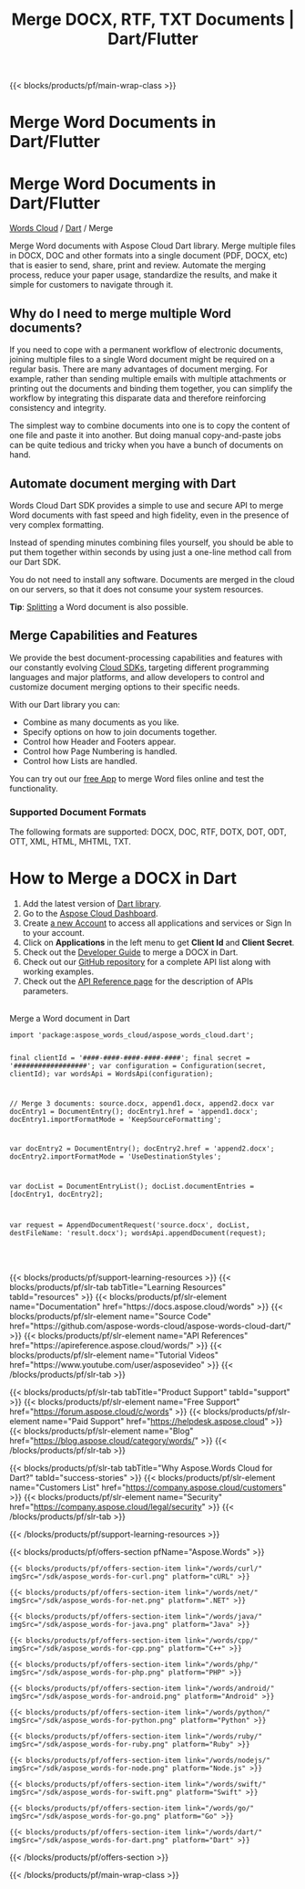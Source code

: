 ﻿---
title: Merge DOCX, RTF, TXT Documents | Dart/Flutter 
description: Merge Word Documents in Dart/Flutter with Cloud API. Combine DOCX, HTML, TXT and other formats into one (PDF, DOCX, etc.)
weight: 40
url: /dart/merge
---

{{< blocks/products/pf/main-wrap-class >}}
<div id="fh">
<div class="container">
<div class="row">
<h1>Merge Word Documents in Dart/Flutter</h1>
</div>
</div>
</div>
<div class="wmh">
<div class="container">
<div class="row">
<h1>Merge Word Documents in Dart/Flutter</h1>
</div>
</div>
</div>
<div id="fm" data-nosnippet="">
<div class="container">
<div class="row">
<p class="navbar-text"><a href="/words/family/">Words Cloud</a> / <a id="sdk" href="/words/dart/"> Dart</a> / Merge</p>
</div>
</div>
</div>
<div class="wgray">
<div class="container">
<div class="row">
<div class="w"><p>Merge Word documents with Aspose Cloud Dart library. Merge multiple files in DOCX, DOC and other formats into a
	single document (PDF, DOCX, etc) that is easier to send, share, print and review. Automate the merging process, reduce
	your paper usage, standardize the results, and make it simple for customers to navigate through it.</p>
<h2>Why do I need to merge multiple Word documents?</h2>
<p>If you need to cope with a permanent workflow of electronic documents, joining multiple files to a single Word
	document might be required on a regular basis. There are many advantages of document merging. For example, rather than
	sending multiple emails with multiple attachments or printing out the documents and binding them together, you can
	simplify the workflow by integrating this disparate data and therefore reinforcing consistency and integrity.</p>
<p>The simplest way to combine documents into one is to copy the content of one file and paste it into another. But
	doing manual copy-and-paste jobs can be quite tedious and tricky when you have a bunch of documents on hand.</p>
<h2>Automate document merging with Dart</h2>
<p>Words Cloud Dart SDK provides a simple to use and secure API to merge Word documents with fast speed and high
	fidelity, even in the presence of very complex formatting.</p>
<p>Instead of spending minutes combining files yourself, you should be able to put them together within seconds by
	using just a one-line method call from our Dart SDK.</p>
<p>You do not need to install any software. Documents are merged in the cloud on our servers, so that it does not consume
	your system resources.</p>
<p><strong>Tip</strong>: <a href="/words/dart/split" target="_blank">Splitting</a> a Word document is
	also possible.<br/>
</p>
<h2>Merge Capabilities and Features</h2>
<p>We provide the best document-processing capabilities and features with our constantly evolving <a
		href="/words/family/" target="_blank">Cloud SDKs</a>, targeting different programming
	languages and major platforms, and allow developers to control and customize document merging options to their
	specific needs.</p>
<p>With our Dart library you can:</p>
<ul>
<li>Combine as many documents as you like.</li>
<li>Specify options on how to join documents together.</li>
<li>Control how Header and Footers appear.</li>
<li>Control how Page Numbering is handled.</li>
<li>Control how Lists are handled.</li>
</ul>
<p>You can try out our <a href="https://products.aspose.app/words/merger" target="_blank">free App</a> to merge Word
	files online and test the functionality.</p>
<h3>Supported Document Formats</h3>
<p>The following formats are supported: DOCX, DOC, RTF, DOTX, DOT, ODT, OTT, XML, HTML, MHTML, TXT.</p>
<h1>How to Merge a DOCX in Dart</h1>
<ol>
<li>Add the latest version of <a href="https://github.com/aspose-words-cloud/aspose-words-cloud-dart" target="_blank" rel="noopener">Dart library</a>.</li>	<li>Go to the <a href="https://dashboard.aspose.cloud/" target="_blank">Aspose Cloud Dashboard</a>.</li>
<li>Create <a href="https://docs.aspose.cloud/display/storagecloud/Creating+and+Managing+Account" target="_blank">a
		new Account</a> to access all applications and services or Sign In to your account.
	</li>
<li>Click on <strong>Applications</strong> in the left menu to get <strong>Client Id</strong> and <strong>Client Secret</strong>.</li>
<li>Check out the <a href="https://docs.aspose.cloud/display/wordscloud/Appending+a+Document" target="_blank">Developer
		Guide</a> to merge a DOCX in Dart.
	</li>
<li>Check out our <a href="https://github.com/aspose-words-cloud/aspose-words-cloud-dart" target="_blank">GitHub repository</a> for a complete API list along
		with working examples.
	</li>
<li>Check out the <a href="https://apireference.aspose.cloud/words/#/Merge" target="_blank">API Reference page</a>
		for the description of APIs parameters.
	</li>
</ol>
<br/>
<div class="codeblock nf">
<div class="codeheader">Merge a Word document in Dart</div>
<pre data-nosnippet><code class="dart hljs" >import 'package:aspose_words_cloud/aspose_words_cloud.dart';

final clientId = '####-####-####-####-####';
final secret = '##################';
var configuration = Configuration(secret, clientId);
var wordsApi = WordsApi(configuration);

// Merge 3 documents: source.docx, append1.docx, append2.docx
var docEntry1 = DocumentEntry();
docEntry1.href = 'append1.docx';
docEntry1.importFormatMode = 'KeepSourceFormatting';

var docEntry2 = DocumentEntry();
docEntry2.href = 'append2.docx';
docEntry2.importFormatMode = 'UseDestinationStyles';

var docList = DocumentEntryList();
docList.documentEntries = [docEntry1, docEntry2];

var request = AppendDocumentRequest('source.docx', docList, destFileName: 'result.docx');
wordsApi.appendDocument(request);
</code></pre>
</div>
<br /><br /></div>
</div>
</div>
{{< blocks/products/pf/support-learning-resources >}}
{{< blocks/products/pf/slr-tab tabTitle="Learning Resources" tabId="resources" >}}
{{< blocks/products/pf/slr-element name="Documentation" href="https://docs.aspose.cloud/words" >}}
{{< blocks/products/pf/slr-element name="Source Code" href="https://github.com/aspose-words-cloud/aspose-words-cloud-dart/" >}}
{{< blocks/products/pf/slr-element name="API References" href="https://apireference.aspose.cloud/words/" >}}
{{< blocks/products/pf/slr-element name="Tutorial Videos" href="https://www.youtube.com/user/asposevideo" >}}
{{< /blocks/products/pf/slr-tab >}}

{{< blocks/products/pf/slr-tab tabTitle="Product Support" tabId="support" >}}
{{< blocks/products/pf/slr-element name="Free Support" href="https://forum.aspose.cloud/c/words" >}}
{{< blocks/products/pf/slr-element name="Paid Support" href="https://helpdesk.aspose.cloud" >}}
{{< blocks/products/pf/slr-element name="Blog" href="https://blog.aspose.cloud/category/words/" >}}
{{< /blocks/products/pf/slr-tab >}}

{{< blocks/products/pf/slr-tab tabTitle="Why Aspose.Words Cloud for Dart?" tabId="success-stories" >}}
{{< blocks/products/pf/slr-element name="Customers List" href="https://company.aspose.cloud/customers" >}}
{{< blocks/products/pf/slr-element name="Security" href="https://company.aspose.cloud/legal/security" >}}
{{< /blocks/products/pf/slr-tab >}}

{{< /blocks/products/pf/support-learning-resources >}}

{{< blocks/products/pf/offers-section pfName="Aspose.Words" >}}

    {{< blocks/products/pf/offers-section-item link="/words/curl/" imgSrc="/sdk/aspose_words-for-curl.png" platform="cURL" >}}
	
    {{< blocks/products/pf/offers-section-item link="/words/net/" imgSrc="/sdk/aspose_words-for-net.png" platform=".NET" >}}
	
    {{< blocks/products/pf/offers-section-item link="/words/java/" imgSrc="/sdk/aspose_words-for-java.png" platform="Java" >}}
	
	{{< blocks/products/pf/offers-section-item link="/words/cpp/" imgSrc="/sdk/aspose_words-for-cpp.png" platform="C++" >}}
	
    {{< blocks/products/pf/offers-section-item link="/words/php/" imgSrc="/sdk/aspose_words-for-php.png" platform="PHP" >}}
	
	{{< blocks/products/pf/offers-section-item link="/words/android/" imgSrc="/sdk/aspose_words-for-android.png" platform="Android" >}}
	
    {{< blocks/products/pf/offers-section-item link="/words/python/" imgSrc="/sdk/aspose_words-for-python.png" platform="Python" >}}
	
    {{< blocks/products/pf/offers-section-item link="/words/ruby/" imgSrc="/sdk/aspose_words-for-ruby.png" platform="Ruby" >}}
	
    {{< blocks/products/pf/offers-section-item link="/words/nodejs/" imgSrc="/sdk/aspose_words-for-node.png" platform="Node.js" >}}
	
	{{< blocks/products/pf/offers-section-item link="/words/swift/" imgSrc="/sdk/aspose_words-for-swift.png" platform="Swift" >}}
	
	{{< blocks/products/pf/offers-section-item link="/words/go/" imgSrc="/sdk/aspose_words-for-go.png" platform="Go" >}}

    {{< blocks/products/pf/offers-section-item link="/words/dart/" imgSrc="/sdk/aspose_words-for-dart.png" platform="Dart" >}}
{{< /blocks/products/pf/offers-section >}}

{{< /blocks/products/pf/main-wrap-class >}}
